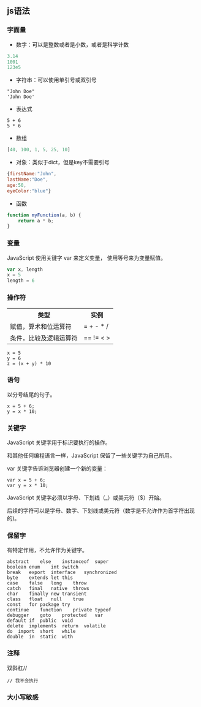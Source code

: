 ## js语法

### 字面量

- 数字：可以是整数或者是小数，或者是科学计数

```js
3.14
1001
123e5
```

- 字符串：可以使用单引号或双引号

```
"John Doe"
'John Doe'
```

- 表达式

```
5 + 6
5 * 6
```

- 数组

```js
[40, 100, 1, 5, 25, 10]
```

- 对象：类似于dict，但是key不需要引号

```js
{firstName:"John", 
lastName:"Doe", 
age:50, 
eyeColor:"blue"}
```

- 函数

```js
function myFunction(a, b) { 
    return a * b;
}
```

### 变量

JavaScript 使用关键字 var 来定义变量， 使用等号来为变量赋值。

```js
var x, length
x = 5
length = 6
```

### 操作符

<table>
<tr>
<th>类型</th>
<th>实例</th>
</tr>
<tr>
<td>赋值，算术和位运算符</td>
<td>=  +  -  *  /</td>
</tr>
<tr>
<td>条件，比较及逻辑运算符</td>
<td>	==  != <  > </td>
</tr>
</table>

```
x = 5
y = 6
z = (x + y) * 10
```

### 语句

以分号结尾的句子。

```
x = 5 + 6;
y = x * 10;
```

### 关键字

JavaScript 关键字用于标识要执行的操作。

和其他任何编程语言一样，JavaScript 保留了一些关键字为自己所用。

var 关键字告诉浏览器创建一个新的变量：

```
var x = 5 + 6;
var y = x * 10;
```

JavaScript 关键字必须以字母、下划线（_）或美元符（$）开始。

后续的字符可以是字母、数字、下划线或美元符（数字是不允许作为首字符出现的)。

### 保留字

有特定作用，不允许作为关键字。

```
abstract	else	instanceof	super
boolean	enum	int	switch
break	export	interface	synchronized
byte	extends	let	this
case	false	long	throw
catch	final	native	throws
char	finally	new	transient
class	float	null	true
const	for	package	try
continue	function	private	typeof
debugger	goto	protected	var
default	if	public	void
delete	implements	return	volatile
do	import	short	while
double	in	static	with
```

### 注释

双斜杠//

```
// 我不会执行
```

### 大小写敏感